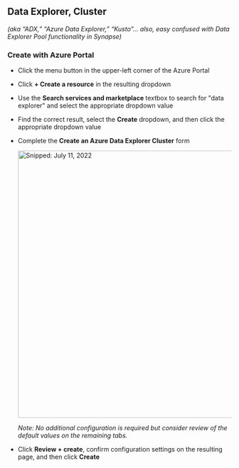 ## Data Explorer, Cluster
_(aka “ADX,” “Azure Data Explorer,” “Kusto”... also, easy confused with Data Explorer Pool functionality in Synapse)_

### Create with Azure Portal

* Click the menu button in the upper-left corner of the Azure Portal
* Click **+ Create a resource** in the resulting dropdown
* Use the **Search services and marketplace** textbox to search for "data explorer" and select the appropriate dropdown value
* Find the correct result, select the **Create** dropdown, and then click the appropriate dropdown value
* Complete the **Create an Azure Data Explorer Cluster** form

  <img src="https://user-images.githubusercontent.com/44923999/178290844-95e498e4-f8a4-4b89-8fcf-eb9f035c312c.png" width="600" title="Snipped: July 11, 2022" />

  _Note: No additional configuration is required but consider review of the default values on the remaining tabs._

* Click **Review + create**, confirm configuration settings on the resulting page, and then click **Create**
